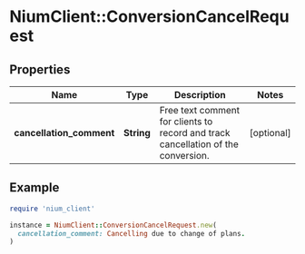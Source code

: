 # NiumClient::ConversionCancelRequest

## Properties

| Name | Type | Description | Notes |
| ---- | ---- | ----------- | ----- |
| **cancellation_comment** | **String** | Free text comment for clients to record and track cancellation of the conversion. | [optional] |

## Example

```ruby
require 'nium_client'

instance = NiumClient::ConversionCancelRequest.new(
  cancellation_comment: Cancelling due to change of plans.
)
```

